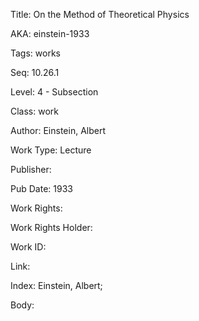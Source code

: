 Title: On the Method of Theoretical Physics 


AKA: einstein-1933 

Tags: works 

Seq:  10.26.1 

Level: 4 - Subsection  

Class: work 

Author: Einstein, Albert

Work Type: Lecture

Publisher: 

Pub Date: 1933

Work Rights:  

Work Rights Holder: 

Work ID: 

Link:  

Index: Einstein, Albert;  

Body:  

